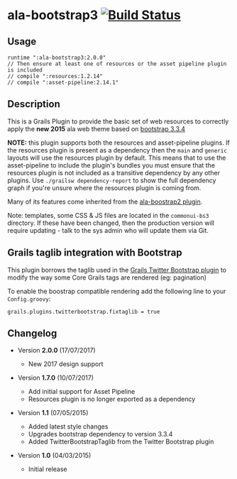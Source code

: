 ala-bootstrap3   [![Build Status](https://travis-ci.org/AtlasOfLivingAustralia/ala-bootstrap3.svg?branch=master)](https://travis-ci.org/AtlasOfLivingAustralia/ala-bootstrap3)
=========

## Usage
```
runtime ":ala-bootstrap3:2.0.0"
// Then ensure at least one of resources or the asset pipeline plugin is included
// compile ":resources:1.2.14"
// compile ":asset-pipeline:2.14.1"
```

## Description
This is a Grails Plugin to provide the basic set of web resources to correctly apply the **new 2015** ala web theme based on [bootstrap 3.3.4](http://getbootstrap.com)

**NOTE:** this plugin supports both the resources and asset-pipeline plugins.  If the resources plugin is present as a
dependency then the `main` and `generic` layouts will use the resources plugin by default.  This means that to use the 
asset-pipeline to include the plugin's bundles you must ensure that the resources plugin is not included as a transitive
dependency by any other plugins.  Use `./grailsw dependency-report` to show the full dependency graph if you're unsure
where the resources plugin is coming from.

Many of its features come inherited from the [ala-boostrap2 plugin](https://github.com/AtlasOfLivingAustralia/ala-bootstrap2).

Note: templates, some CSS & JS files are located in the `commonui-bs3` directory. If these have been changed, then the production version will require updating - talk to the sys admin who will update them via Git.

## Grails taglib integration with Bootstrap
This plugin borrows the taglib used in the [Grails Twitter Bootstrap plugin](https://grails.org/plugin/twitter-bootstrap) to modify the way some Core Grails tags are rendered (eg: pagination)

To enable the boostrap compatible rendering add the following line to your `Config.groovy`:

```
grails.plugins.twitterbootstrap.fixtaglib = true
```

## Changelog
* Version **2.0.0** (17/07/2017)
  * New 2017 design support
* Version **1.7.0** (10/07/2017)
  * Add initial support for Asset Pipeline
  * Resources plugin is no longer exported as a dependency
* Version **1.1** (07/05/2015)
  * Added latest style changes
  * Upgrades bootstrap dependency to version 3.3.4
  * Added TwitterBootstrapTaglib from the Twitter Bootstrap plugin

* Version **1.0** (04/03/2015)
  * Initial release
